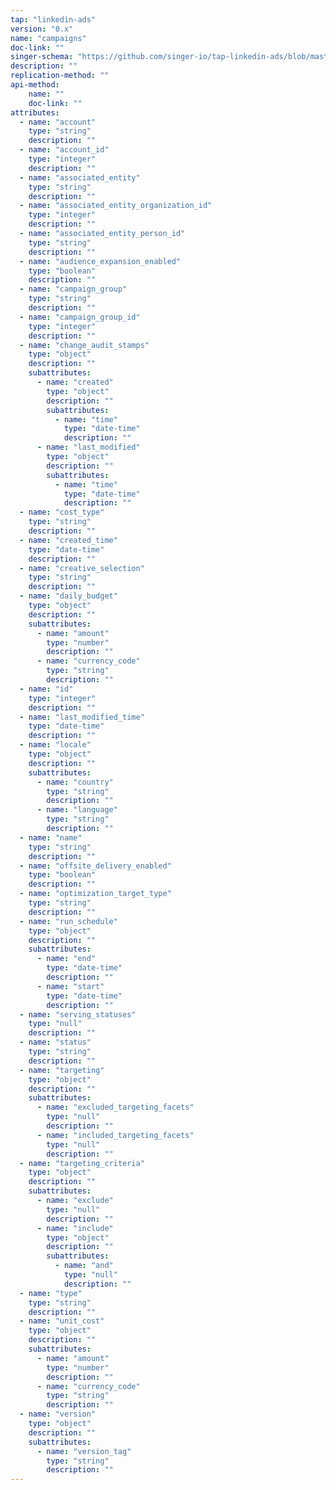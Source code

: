 ```yaml
---
tap: "linkedin-ads"
version: "0.x"
name: "campaigns"
doc-link: ""
singer-schema: "https://github.com/singer-io/tap-linkedin-ads/blob/master/tap_linkedin_ads/schemas/campaigns.json"
description: ""
replication-method: ""
api-method:
    name: ""
    doc-link: ""
attributes:
  - name: "account"
    type: "string"
    description: ""
  - name: "account_id"
    type: "integer"
    description: ""
  - name: "associated_entity"
    type: "string"
    description: ""
  - name: "associated_entity_organization_id"
    type: "integer"
    description: ""
  - name: "associated_entity_person_id"
    type: "string"
    description: ""
  - name: "audience_expansion_enabled"
    type: "boolean"
    description: ""
  - name: "campaign_group"
    type: "string"
    description: ""
  - name: "campaign_group_id"
    type: "integer"
    description: ""
  - name: "change_audit_stamps"
    type: "object"
    description: ""
    subattributes:
      - name: "created"
        type: "object"
        description: ""
        subattributes:
          - name: "time"
            type: "date-time"
            description: ""
      - name: "last_modified"
        type: "object"
        description: ""
        subattributes:
          - name: "time"
            type: "date-time"
            description: ""
  - name: "cost_type"
    type: "string"
    description: ""
  - name: "created_time"
    type: "date-time"
    description: ""
  - name: "creative_selection"
    type: "string"
    description: ""
  - name: "daily_budget"
    type: "object"
    description: ""
    subattributes:
      - name: "amount"
        type: "number"
        description: ""
      - name: "currency_code"
        type: "string"
        description: ""
  - name: "id"
    type: "integer"
    description: ""
  - name: "last_modified_time"
    type: "date-time"
    description: ""
  - name: "locale"
    type: "object"
    description: ""
    subattributes:
      - name: "country"
        type: "string"
        description: ""
      - name: "language"
        type: "string"
        description: ""
  - name: "name"
    type: "string"
    description: ""
  - name: "offsite_delivery_enabled"
    type: "boolean"
    description: ""
  - name: "optimization_target_type"
    type: "string"
    description: ""
  - name: "run_schedule"
    type: "object"
    description: ""
    subattributes:
      - name: "end"
        type: "date-time"
        description: ""
      - name: "start"
        type: "date-time"
        description: ""
  - name: "serving_statuses"
    type: "null"
    description: ""
  - name: "status"
    type: "string"
    description: ""
  - name: "targeting"
    type: "object"
    description: ""
    subattributes:
      - name: "excluded_targeting_facets"
        type: "null"
        description: ""
      - name: "included_targeting_facets"
        type: "null"
        description: ""
  - name: "targeting_criteria"
    type: "object"
    description: ""
    subattributes:
      - name: "exclude"
        type: "null"
        description: ""
      - name: "include"
        type: "object"
        description: ""
        subattributes:
          - name: "and"
            type: "null"
            description: ""
  - name: "type"
    type: "string"
    description: ""
  - name: "unit_cost"
    type: "object"
    description: ""
    subattributes:
      - name: "amount"
        type: "number"
        description: ""
      - name: "currency_code"
        type: "string"
        description: ""
  - name: "version"
    type: "object"
    description: ""
    subattributes:
      - name: "version_tag"
        type: "string"
        description: ""
---
```

